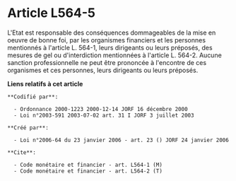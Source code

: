 # Article L564-5

L'Etat est responsable des conséquences dommageables de la mise en oeuvre de bonne foi, par les organismes financiers et les
personnes mentionnés à l'article L. 564-1, leurs dirigeants ou leurs préposés, des mesures de gel ou d'interdiction
mentionnées à l'article L. 564-2. Aucune sanction professionnelle ne peut être prononcée à l'encontre de ces organismes et
ces personnes, leurs dirigeants ou leurs préposés.

**Liens relatifs à cet article**

	**Codifié par**:

	  - Ordonnance 2000-1223 2000-12-14 JORF 16 décembre 2000
	  - Loi n°2003-591 2003-07-02 art. 31 I JORF 3 juillet 2003

	**Créé par**:

	  - Loi n°2006-64 du 23 janvier 2006 - art. 23 () JORF 24 janvier 2006

	**Cite**:

	  - Code monétaire et financier - art. L564-1 (M)
	  - Code monétaire et financier - art. L564-2 (T)
